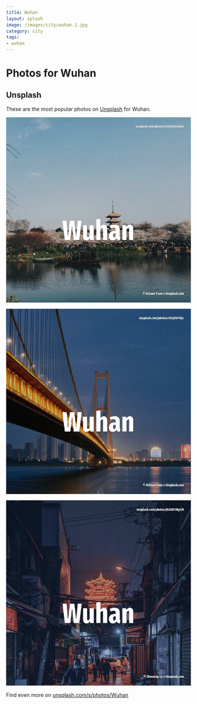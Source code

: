 ```yaml
---
title: Wuhan
layout: splash
image: /images/city/wuhan.1.jpg
category: city
tags:
- wuhan
---
```

# Photos for Wuhan

## Unsplash

These are the most popular photos on [Unsplash](https://unsplash.com) for Wuhan.

![Wuhan](/images/city/wuhan.1.jpg)

![Wuhan](/images/city/wuhan.2.jpg)

![Wuhan](/images/city/wuhan.3.jpg)

Find even more on [unsplash.com/s/photos/Wuhan](https://unsplash.com/s/photos/Wuhan)